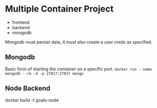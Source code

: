 # Multiple Container Project
- frontend
- backend
- mongodb 

Mongodb must persist data, it must also create a user creds as specified.

## Mongodb
Basic form of starting the container on a specific port.
`docker run --name mongodb --rm -d -p 27017:27017 mongo`

## Node Backend
docker build -t goals-node